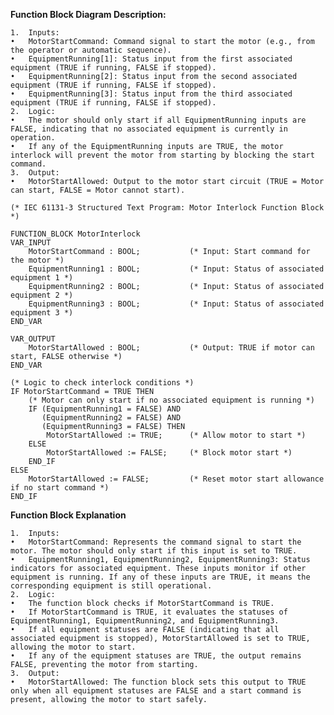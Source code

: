 **Function Block Diagram Description:**

	1.	Inputs:
	•	MotorStartCommand: Command signal to start the motor (e.g., from the operator or automatic sequence).
	•	EquipmentRunning[1]: Status input from the first associated equipment (TRUE if running, FALSE if stopped).
	•	EquipmentRunning[2]: Status input from the second associated equipment (TRUE if running, FALSE if stopped).
	•	EquipmentRunning[3]: Status input from the third associated equipment (TRUE if running, FALSE if stopped).
	2.	Logic:
	•	The motor should only start if all EquipmentRunning inputs are FALSE, indicating that no associated equipment is currently in operation.
	•	If any of the EquipmentRunning inputs are TRUE, the motor interlock will prevent the motor from starting by blocking the start command.
	3.	Output:
	•	MotorStartAllowed: Output to the motor start circuit (TRUE = Motor can start, FALSE = Motor cannot start).
```
(* IEC 61131-3 Structured Text Program: Motor Interlock Function Block *)

FUNCTION_BLOCK MotorInterlock
VAR_INPUT
    MotorStartCommand : BOOL;           (* Input: Start command for the motor *)
    EquipmentRunning1 : BOOL;           (* Input: Status of associated equipment 1 *)
    EquipmentRunning2 : BOOL;           (* Input: Status of associated equipment 2 *)
    EquipmentRunning3 : BOOL;           (* Input: Status of associated equipment 3 *)
END_VAR

VAR_OUTPUT
    MotorStartAllowed : BOOL;           (* Output: TRUE if motor can start, FALSE otherwise *)
END_VAR

(* Logic to check interlock conditions *)
IF MotorStartCommand = TRUE THEN
    (* Motor can only start if no associated equipment is running *)
    IF (EquipmentRunning1 = FALSE) AND 
       (EquipmentRunning2 = FALSE) AND 
       (EquipmentRunning3 = FALSE) THEN
        MotorStartAllowed := TRUE;      (* Allow motor to start *)
    ELSE
        MotorStartAllowed := FALSE;     (* Block motor start *)
    END_IF
ELSE
    MotorStartAllowed := FALSE;         (* Reset motor start allowance if no start command *)
END_IF
```
**Function Block Explanation**

	1.	Inputs:
	•	MotorStartCommand: Represents the command signal to start the motor. The motor should only start if this input is set to TRUE.
	•	EquipmentRunning1, EquipmentRunning2, EquipmentRunning3: Status indicators for associated equipment. These inputs monitor if other equipment is running. If any of these inputs are TRUE, it means the corresponding equipment is still operational.
	2.	Logic:
	•	The function block checks if MotorStartCommand is TRUE.
	•	If MotorStartCommand is TRUE, it evaluates the statuses of EquipmentRunning1, EquipmentRunning2, and EquipmentRunning3.
	•	If all equipment statuses are FALSE (indicating that all associated equipment is stopped), MotorStartAllowed is set to TRUE, allowing the motor to start.
	•	If any of the equipment statuses are TRUE, the output remains FALSE, preventing the motor from starting.
	3.	Output:
	•	MotorStartAllowed: The function block sets this output to TRUE only when all equipment statuses are FALSE and a start command is present, allowing the motor to start safely.
